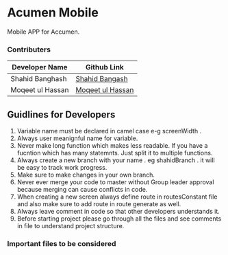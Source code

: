 # Acumen Mobile

Mobile APP for Accumen.

### Contributers

Developer Name  | Github Link
------------- | -------------
Shahid Banghash  | [Shahid Bangash](https://github.com/Shahidbangash)
Moqeet ul Hassan  | [Moqeet ul Hassan](https://github.com/MoqeetUlHassan)

## Guidlines for Developers

1. Variable name must be declared in camel case e-g  screenWidth .  
2. Always user meanignful name for variable.
3. Never make long function which makes less readable. If you have a fucntion which has many statemnts. Just split it to multiple functions.
4. Always create a new branch with your name . eg shahidBranch . it will be easy to track work progress.
5. Make sure to make changes in your own branch.
6. Never ever merge your code to master without Group leader approval because merging can cause conflicts in code.
7. When creating a new screen always define route in routesConstant file and also make sure to add route in route generate as well.
8. Always leave comment in code so that other developers understands it.
9. Before starting project please go through all the files and see comments in file to understand project structure.


### Important files to be considered 
